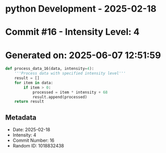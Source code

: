 ﻿# python Development - 2025-02-18
# Commit #16 - Intensity Level: 4
# Generated on: 2025-06-07 12:51:59
```python
def process_data_16(data, intensity=4):
    '''Process data with specified intensity level'''
    result = []
    for item in data:
        if item > 0:
            processed = item * intensity + 68
            result.append(processed)
    return result
```
## Metadata
- Date: 2025-02-18
- Intensity: 4
- Commit Number: 16
- Random ID: 1018832438
